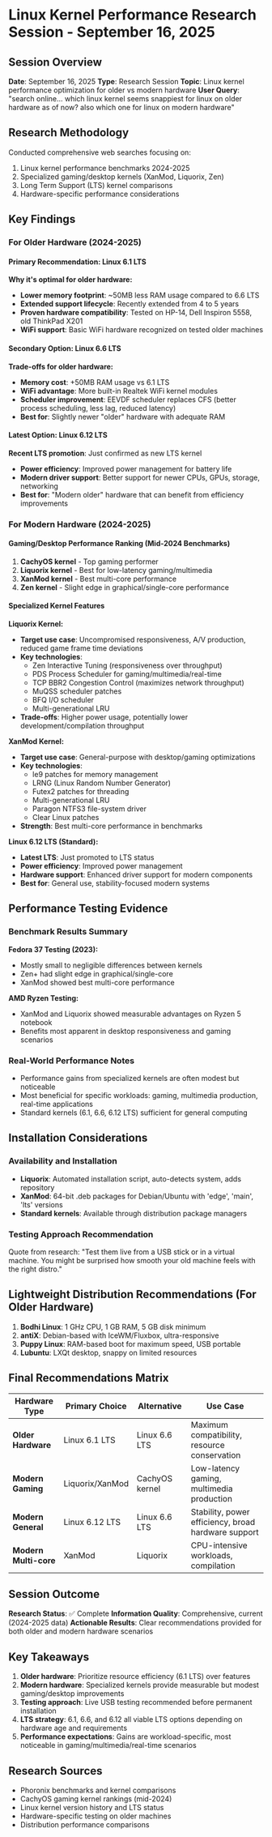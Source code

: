 # Linux Kernel Performance Research Session - September 16, 2025

## Session Overview
**Date**: September 16, 2025
**Type**: Research Session
**Topic**: Linux kernel performance optimization for older vs modern hardware
**User Query**: "search online... which linux kernel seems snappiest for linux on older hardware as of now? also which one for linux on modern hardware"

## Research Methodology
Conducted comprehensive web searches focusing on:
1. Linux kernel performance benchmarks 2024-2025
2. Specialized gaming/desktop kernels (XanMod, Liquorix, Zen)
3. Long Term Support (LTS) kernel comparisons
4. Hardware-specific performance considerations

## Key Findings

### For Older Hardware (2024-2025)

#### Primary Recommendation: Linux 6.1 LTS
**Why it's optimal for older hardware:**
- **Lower memory footprint**: ~50MB less RAM usage compared to 6.6 LTS
- **Extended support lifecycle**: Recently extended from 4 to 5 years
- **Proven hardware compatibility**: Tested on HP-14, Dell Inspiron 5558, old ThinkPad X201
- **WiFi support**: Basic WiFi hardware recognized on tested older machines

#### Secondary Option: Linux 6.6 LTS
**Trade-offs for older hardware:**
- **Memory cost**: +50MB RAM usage vs 6.1 LTS
- **WiFi advantage**: More built-in Realtek WiFi kernel modules
- **Scheduler improvement**: EEVDF scheduler replaces CFS (better process scheduling, less lag, reduced latency)
- **Best for**: Slightly newer "older" hardware with adequate RAM

#### Latest Option: Linux 6.12 LTS
**Recent LTS promotion**: Just confirmed as new LTS kernel
- **Power efficiency**: Improved power management for battery life
- **Modern driver support**: Better support for newer CPUs, GPUs, storage, networking
- **Best for**: "Modern older" hardware that can benefit from efficiency improvements

### For Modern Hardware (2024-2025)

#### Gaming/Desktop Performance Ranking (Mid-2024 Benchmarks)
1. **CachyOS kernel** - Top gaming performer
2. **Liquorix kernel** - Best for low-latency gaming/multimedia
3. **XanMod kernel** - Best multi-core performance
4. **Zen kernel** - Slight edge in graphical/single-core performance

#### Specialized Kernel Features

**Liquorix Kernel:**
- **Target use case**: Uncompromised responsiveness, A/V production, reduced game frame time deviations
- **Key technologies**:
  - Zen Interactive Tuning (responsiveness over throughput)
  - PDS Process Scheduler for gaming/multimedia/real-time
  - TCP BBR2 Congestion Control (maximizes network throughput)
  - MuQSS scheduler patches
  - BFQ I/O scheduler
  - Multi-generational LRU
- **Trade-offs**: Higher power usage, potentially lower development/compilation throughput

**XanMod Kernel:**
- **Target use case**: General-purpose with desktop/gaming optimizations
- **Key technologies**:
  - le9 patches for memory management
  - LRNG (Linux Random Number Generator)
  - Futex2 patches for threading
  - Multi-generational LRU
  - Paragon NTFS3 file-system driver
  - Clear Linux patches
- **Strength**: Best multi-core performance in benchmarks

**Linux 6.12 LTS (Standard):**
- **Latest LTS**: Just promoted to LTS status
- **Power efficiency**: Improved power management
- **Hardware support**: Enhanced driver support for modern components
- **Best for**: General use, stability-focused modern systems

## Performance Testing Evidence

### Benchmark Results Summary
**Fedora 37 Testing (2023):**
- Mostly small to negligible differences between kernels
- Zen+ had slight edge in graphical/single-core
- XanMod showed best multi-core performance

**AMD Ryzen Testing:**
- XanMod and Liquorix showed measurable advantages on Ryzen 5 notebook
- Benefits most apparent in desktop responsiveness and gaming scenarios

### Real-World Performance Notes
- Performance gains from specialized kernels are often modest but noticeable
- Most beneficial for specific workloads: gaming, multimedia production, real-time applications
- Standard kernels (6.1, 6.6, 6.12 LTS) sufficient for general computing

## Installation Considerations

### Availability and Installation
- **Liquorix**: Automated installation script, auto-detects system, adds repository
- **XanMod**: 64-bit .deb packages for Debian/Ubuntu with 'edge', 'main', 'lts' versions
- **Standard kernels**: Available through distribution package managers

### Testing Approach Recommendation
Quote from research: "Test them live from a USB stick or in a virtual machine. You might be surprised how smooth your old machine feels with the right distro."

## Lightweight Distribution Recommendations (For Older Hardware)

1. **Bodhi Linux**: 1 GHz CPU, 1 GB RAM, 5 GB disk minimum
2. **antiX**: Debian-based with IceWM/Fluxbox, ultra-responsive
3. **Puppy Linux**: RAM-based boot for maximum speed, USB portable
4. **Lubuntu**: LXQt desktop, snappy on limited resources

## Final Recommendations Matrix

| Hardware Type | Primary Choice | Alternative | Use Case |
|---------------|----------------|-------------|----------|
| **Older Hardware** | Linux 6.1 LTS | Linux 6.6 LTS | Maximum compatibility, resource conservation |
| **Modern Gaming** | Liquorix/XanMod | CachyOS kernel | Low-latency gaming, multimedia production |
| **Modern General** | Linux 6.12 LTS | Linux 6.6 LTS | Stability, power efficiency, broad hardware support |
| **Modern Multi-core** | XanMod | Liquorix | CPU-intensive workloads, compilation |

## Session Outcome
**Research Status**: ✅ Complete
**Information Quality**: Comprehensive, current (2024-2025 data)
**Actionable Results**: Clear recommendations provided for both older and modern hardware scenarios

## Key Takeaways
1. **Older hardware**: Prioritize resource efficiency (6.1 LTS) over features
2. **Modern hardware**: Specialized kernels provide measurable but modest gaming/desktop improvements
3. **Testing approach**: Live USB testing recommended before permanent installation
4. **LTS strategy**: 6.1, 6.6, and 6.12 all viable LTS options depending on hardware age and requirements
5. **Performance expectations**: Gains are workload-specific, most noticeable in gaming/multimedia/real-time scenarios

## Research Sources
- Phoronix benchmarks and kernel comparisons
- CachyOS gaming kernel rankings (mid-2024)
- Linux kernel version history and LTS status
- Hardware-specific testing on older machines
- Distribution performance comparisons